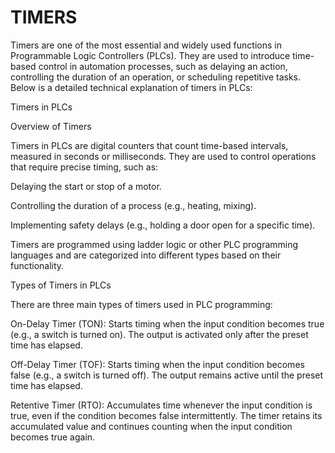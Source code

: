 # TIMERS
Timers are one of the most essential and widely used functions in Programmable Logic Controllers (PLCs). They are used to introduce time-based control in automation processes, such as delaying an action, controlling the duration of an operation, or scheduling repetitive tasks. Below is a detailed technical explanation of timers in PLCs: 

 

Timers in PLCs 

Overview of Timers 

Timers in PLCs are digital counters that count time-based intervals, measured in seconds or milliseconds. They are used to control operations that require precise timing, such as: 

Delaying the start or stop of a motor. 

Controlling the duration of a process (e.g., heating, mixing). 

Implementing safety delays (e.g., holding a door open for a specific time). 

Timers are programmed using ladder logic or other PLC programming languages and are categorized into different types based on their functionality. 

 

Types of Timers in PLCs 

There are three main types of timers used in PLC programming: 

On-Delay Timer (TON): Starts timing when the input condition becomes true (e.g., a switch is turned on). The output is activated only after the preset time has elapsed. 

Off-Delay Timer (TOF): Starts timing when the input condition becomes false (e.g., a switch is turned off). The output remains active until the preset time has elapsed. 

Retentive Timer (RTO): Accumulates time whenever the input condition is true, even if the condition becomes false intermittently. The timer retains its accumulated value and continues counting when the input condition becomes true again. 

 

